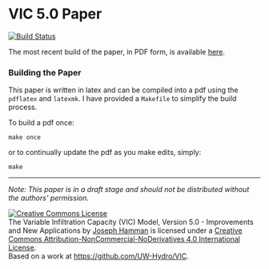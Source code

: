 # VIC 5.0 Paper

[![Build Status](https://magnum.travis-ci.com/jhamman/VIC5_paper.svg?token=HDQ39wL3BZ4kpDobfPmo)](https://magnum.travis-ci.com/jhamman/VIC5_paper)

The most recent build of the paper, in PDF form, is available [here](https://github.com/jhamman/VIC5_paper/releases).

### Building the Paper

This paper is written in latex and can be compiled into a pdf using the `pdflatex` and `latexmk`.  I have provided a `Makefile` to simplify the build process.

To build a pdf once:

    make once

or to continually update the pdf as you make edits, simply:

    make

-------

*Note: This paper is in a draft stage and should not be distributed without the authors' permission.*

<a rel="license" href="http://creativecommons.org/licenses/by-nc-nd/4.0/"><img alt="Creative Commons License" style="border-width:0" src="https://i.creativecommons.org/l/by-nc-nd/4.0/88x31.png" /></a><br /><span xmlns:dct="http://purl.org/dc/terms/" href="http://purl.org/dc/dcmitype/Text" property="dct:title" rel="dct:type">The Variable Infiltration Capacity (VIC) Model, Version 5.0 - Improvements and New Applications</span> by <a xmlns:cc="http://creativecommons.org/ns#" href="https://github.com/jhamman/VIC5_paper" property="cc:attributionName" rel="cc:attributionURL">Joseph Hamman</a> is licensed under a <a rel="license" href="http://creativecommons.org/licenses/by-nc-nd/4.0/">Creative Commons Attribution-NonCommercial-NoDerivatives 4.0 International License</a>.<br />Based on a work at <a xmlns:dct="http://purl.org/dc/terms/" href="https://github.com/UW-Hydro/VIC" rel="dct:source">https://github.com/UW-Hydro/VIC</a>.
